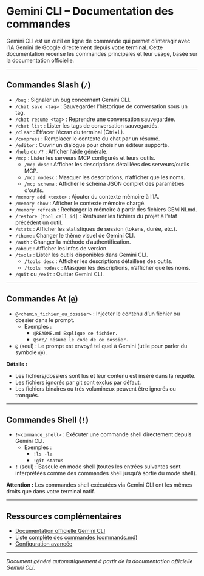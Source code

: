 # Gemini CLI – Documentation des commandes

Gemini CLI est un outil en ligne de commande qui permet d’interagir avec l’IA Gemini de Google directement depuis votre terminal. Cette documentation recense les commandes principales et leur usage, basée sur la documentation officielle.

---

## Commandes Slash (`/`)

- `/bug` : Signaler un bug concernant Gemini CLI.
- `/chat save <tag>` : Sauvegarder l’historique de conversation sous un tag.
- `/chat resume <tag>` : Reprendre une conversation sauvegardée.
- `/chat list` : Lister les tags de conversation sauvegardés.
- `/clear` : Effacer l’écran du terminal (Ctrl+L).
- `/compress` : Remplacer le contexte du chat par un résumé.
- `/editor` : Ouvrir un dialogue pour choisir un éditeur supporté.
- `/help` ou `/?` : Afficher l’aide générale.
- `/mcp` : Lister les serveurs MCP configurés et leurs outils.
  - `/mcp desc` : Afficher les descriptions détaillées des serveurs/outils MCP.
  - `/mcp nodesc` : Masquer les descriptions, n’afficher que les noms.
  - `/mcp schema` : Afficher le schéma JSON complet des paramètres d’outils.
- `/memory add <texte>` : Ajouter du contexte mémoire à l’IA.
- `/memory show` : Afficher le contexte mémoire chargé.
- `/memory refresh` : Recharger la mémoire à partir des fichiers GEMINI.md.
- `/restore [tool_call_id]` : Restaurer les fichiers du projet à l’état précédent un outil.
- `/stats` : Afficher les statistiques de session (tokens, durée, etc.).
- `/theme` : Changer le thème visuel de Gemini CLI.
- `/auth` : Changer la méthode d’authentification.
- `/about` : Afficher les infos de version.
- `/tools` : Lister les outils disponibles dans Gemini CLI.
  - `/tools desc` : Afficher les descriptions détaillées des outils.
  - `/tools nodesc` : Masquer les descriptions, n’afficher que les noms.
- `/quit` ou `/exit` : Quitter Gemini CLI.

---

## Commandes At (`@`)

- `@<chemin_fichier_ou_dossier>` : Injecter le contenu d’un fichier ou dossier dans le prompt.
  - Exemples :
    - `@README.md Explique ce fichier.`
    - `@src/ Résume le code de ce dossier.`
- `@` (seul) : Le prompt est envoyé tel quel à Gemini (utile pour parler du symbole @).

**Détails :**
- Les fichiers/dossiers sont lus et leur contenu est inséré dans la requête.
- Les fichiers ignorés par git sont exclus par défaut.
- Les fichiers binaires ou très volumineux peuvent être ignorés ou tronqués.

---

## Commandes Shell (`!`)

- `!<commande_shell>` : Exécuter une commande shell directement depuis Gemini CLI.
  - Exemples :
    - `!ls -la`
    - `!git status`
- `!` (seul) : Bascule en mode shell (toutes les entrées suivantes sont interprétées comme des commandes shell jusqu’à sortie du mode shell).

**Attention :** Les commandes shell exécutées via Gemini CLI ont les mêmes droits que dans votre terminal natif.

---

## Ressources complémentaires
- [Documentation officielle Gemini CLI](https://github.com/google-gemini/gemini-cli/tree/main/docs/cli)
- [Liste complète des commandes (commands.md)](https://github.com/google-gemini/gemini-cli/blob/main/docs/cli/commands.md)
- [Configuration avancée](https://github.com/google-gemini/gemini-cli/blob/main/docs/cli/configuration.md)

---

*Document généré automatiquement à partir de la documentation officielle Gemini CLI.*
